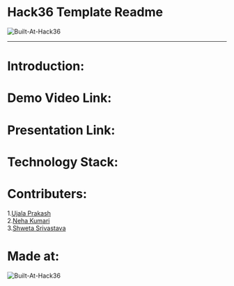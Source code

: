 # Hack36 Template Readme
![Built-At-Hack36](https://user-images.githubusercontent.com/81436968/164947481-12023b54-3fad-4196-801d-694ddc57f5db.png)
<hr>

# Introduction:<Br>
# Demo Video Link:<Br>
# Presentation Link:<Br>
# Technology Stack:<Br>
  
# Contributers:<Br>
  
  
1.[Ujala Prakash](https://github.com/ujala19prakash)\
2.[Neha Kumari](https://github.com/itznehakumari4)\
3.[Shweta Srivastava](https://github.com/Shweta2254)
# Made at:<Br>  
  
![Built-At-Hack36](https://user-images.githubusercontent.com/81436968/164947481-12023b54-3fad-4196-801d-694ddc57f5db.png)

